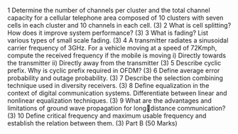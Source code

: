 1 Determine the number of channels per cluster and the total channel capacity for a 
cellular telephone area composed of 10 clusters with seven cells in each cluster 
and 10 channels in each cell.
(3)
2 What is cell splitting? How does it improve system performance? (3)
3 What is fading? List various types of small scale fading. (3)
4 A transmitter radiates a sinusoidal carrier frequency of 3GHz. For a vehicle 
moving at a speed of 72Kmph, compute the received frequency if the mobile is 
moving 
i) Directly towards the transmitter 
ii) Directly away from the transmitter 
(3)
5 Describe cyclic prefix. Why is cyclic prefix required in OFDM? (3)
6 Define average error probability and outage probability. (3)
7 Describe the selection combining technique used in diversity receivers. (3)
8 Define equalization in the context of digital communication systems. Differentiate 
between linear and nonlinear equalization techniques.
(3)
9 What are the advantages and limitations of ground wave propagation for longdistance communication?
(3)
10 Define critical frequency and maximum usable frequency and establish the 
relation between them. 
(3)
Part B (50 Marks)